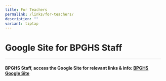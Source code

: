 ```yaml
---
title: For Teachers
permalink: /links/for-teachers/
description: ""
variant: tiptap
---
```

<h1>Google Site for BPGHS Staff</h1>
<hr>
<h4>BPGHS Staff, access the Google Site for relevant links &amp; info: <a href="https://sites.google.com/moe.edu.sg/bpghslinksforteachers/home" rel="noopener nofollow" target="_blank">BPGHS Google Site</a></h4>
<h4></h4>
<p></p>